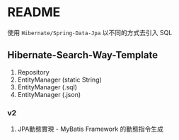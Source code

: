 # README
使用 `Hibernate/Spring-Data-Jpa` 以不同的方式去引入 SQL 

## Hibernate-Search-Way-Template

1. Repository
2. EntityManager (static String)
3. EntityManager (.sql)
4. EntityManager (.json)

### v2
1. JPA動態實現 - MyBatis Framework 的動態指令生成
